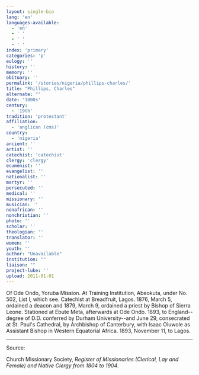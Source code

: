 ```yaml
---
layout: single-bio
lang: 'en'
languages-available:
  - 'en'
  - ' '
  - ' '
  - ' '
index: 'primary'
categories: 'p'
eulogy: ''
history: ''
memory: ''
obituary: ''
permalink: '/stories/nigeria/phillips-charles/'
title: "Phillips, Charles"
alternate: ""
date: '1800s'
century:
  - '19th'
tradition: 'protestant'
affiliation:
  - 'anglican (cms)'
country:
  - 'nigeria'
ancient: ''
artist: ''
catechist: 'catechist'
clergy: 'clergy'
ecumenist: ''
evangelist: ''
nationalist: ''
martyr: ''
persecuted: ''
medical: ''
missionary: ''
musician: ''
nonafrican: ''
nonchristian: ''
photo: ''
scholar: ''
theologian: ''
translator: ''
women: ''
youth: ''
author: "Unavailable"
institution: ""
liaison: ""
project-luke: ''
upload: 2011-01-01
---
```




Of Ode Ondo, Yoruba Mission.  At Training Institution, Abeokuta, under No. 502, List I, which see.  Catechist at Breadfruit, Lagos.  1876, March 5, ordained a deacon and 1879, March 9, ordained a priest by Bishop of Sierra Leone.  Stationed at Ebute Meta, afterwards at Ode Ondo.  1893, to England--degree of D.D. conferred by Durham University--and June 29, consecrated at St. Paul's Cathedral, by Archbishop of Canterbury, with Isaac Oluwole as Assistant Bishop in Western Equatorial Africa.  1893, November 11, to Lagos.



---

Source:

Church Missionary Society, *Register of Missionaries (Clerical, Lay and Female) and Native Clergy from 1804 to 1904*.

